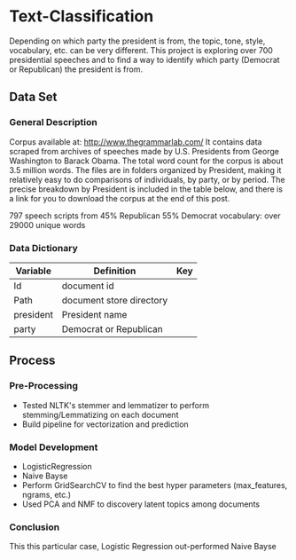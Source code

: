 # Text-Classification
Depending on which party the president is from, the topic, tone, style, vocabulary, etc. can be very different. This project is exploring over 700 presidential speeches and to find a way to identify which party (Democrat or Republican) the president is from.

## Data Set
### General Description
Corpus available at: http://www.thegrammarlab.com/
It contains data scraped from archives of speeches made by U.S. Presidents from George Washington to Barack Obama. The total word count for the corpus is about 3.5 million words. The files are in folders organized by President, making it relatively easy to do comparisons of individuals, by party, or by period. The precise breakdown by President is included in the table below, and there is a link for you to download the corpus at the end of this post.

797 speech scripts from
45% Republican
55% Democrat
vocabulary: over 29000 unique words

### Data Dictionary

|Variable  |  Definition  |  Key|
| --- | --- | --- |
|Id  |  document id  |  |
|Path  |  document store directory  |  |
|president |  President name    |   |
|party |  Democrat or Republican   |   |

## Process
### Pre-Processing
- Tested NLTK's stemmer and lemmatizer to perform stemming/Lemmatizing on each document
- Build pipeline for vectorization and prediction

### Model Development
- LogisticRegression
- Naive Bayse
- Perform GridSearchCV to find the best hyper parameters (max_features, ngrams, etc.)
- Used PCA and NMF to discovery latent topics among documents

### Conclusion
This this particular case, Logistic Regression out-performed Naive Bayse
